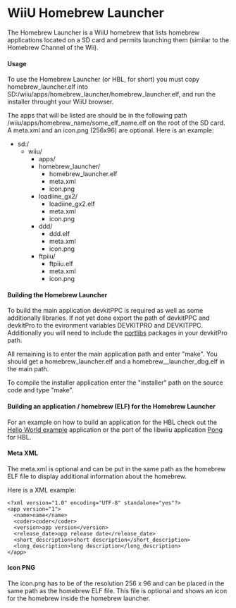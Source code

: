 # WiiU Homebrew Launcher

The Homebrew Launcher is a WiiU homebrew that lists homebrew applications located on a SD card and permits launching them (similar to the Homebrew Channel of the Wii).

#### Usage

To use the Homebrew Launcher (or HBL, for short) you must copy homebrew_launcher.elf into SD:/wiiu/apps/homebrew_launcher/homebrew_launcher.elf, and run the installer throught your WiiU browser.

The apps that will be listed are should be in the following path /wiiu/apps/homebrew_name/some_elf_name.elf on the root of the SD card. A meta.xml and an icon.png (256x96) are optional. Here is an example:

- sd:/
  - wiiu/
    - apps/
     - homebrew_launcher/
        - homebrew_launcher.elf
        - meta.xml
        - icon.png
     - loadiine_gx2/
       - loadiine_gx2.elf
       - meta.xml
       - icon.png
     - ddd/
       - ddd.elf
       - meta.xml
       - icon.png
     - ftpiiu/
       - ftpiiu.elf
       - meta.xml
       - icon.png

#### Building the Homebrew Launcher

To build the main application devkitPPC is required as well as some additionally libraries. If not yet done export the path of devkitPPC and devkitPro to the evironment variables DEVKITPRO and DEVKITPPC. Additionally you will need to include the [portlibs](https://github.com/dimok789/homebrew_launcher/releases/download/v1.3/portlibs.zip) packages in your devkitPro path.


All remaining is to enter the main application path and enter "make". You should get a homebrew_launcher.elf and a homebrew__launcher_dbg.elf in the main path.

To compile the installer application enter the "installer" path on the source code and type "make".

#### Building an application / homebrew (ELF) for the Homebrew Launcher 
For an example on how to build an application for the HBL check out the [Hello World example](https://github.com/dimok789/hello_world) application or the port of the libwiiu application [Pong](https://github.com/dimok789/pong_port) for HBL.

#### Meta XML

The meta.xml is optional and can be put in the same path as the homebrew ELF file to display additional information about the homebrew.

Here is a XML example:

    <?xml version="1.0" encoding="UTF-8" standalone="yes"?>
    <app version="1">
      <name>name</name>
      <coder>coder</coder>
      <version>app version</version>
      <release_date>app release date</release_date>
      <short_description>short description</short_description> 
      <long_description>long description</long_description> 
    </app>

#### Icon PNG
The icon.png has to be of the resolution 256 x 96 and can be placed in the same path as the homebrew ELF file. This file is optional and shows an icon for the homebrew inside the homebrew launcher.


